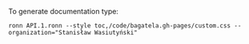 To generate documentation type:

	ronn API.1.ronn --style toc,/code/bagatela.gh-pages/custom.css --organization="Stanisław Wasiutyński"
